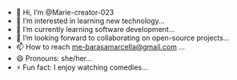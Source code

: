 - 👋 Hi, I’m @Marie-creator-023
- 👀 I’m interested in learning new technology...
- 🌱 I’m currently learning software development...
- 💞️ I’m looking forward to collaborating on open-source projects...
- 📫 How to reach me-barasamarcella@gmail.com ...
- 😄 Pronouns: she/her...
- ⚡ Fun fact: I enjoy watching comedies...

<!---
Marie-creator-023/Marie-creator-023 is a ✨ special ✨ repository because its `README.md` (this file) appears on your GitHub profile.
You can click the Preview link to take a look at your changes.
--->
